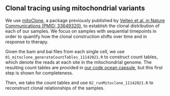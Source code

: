 ## Clonal tracing using mitochondrial variants

We use [mitoClone](https://github.com/veltenlab/mitoClone), a package previously published by [Velten et al. in Nature Communications (PMID: 33649320)](https://pubmed.ncbi.nlm.nih.gov/33649320/), to establish the clonal distribution of each of our samples. We focus on samples with sequential timepoints in order to quantify how the clonal construction shifts over time and in response to therapy. 

Given the bam and bai files from each single cell, we use `01_mitoclone_generateCountTables_11142021.R` to construct count tables, which denote the reads at each site in the mitochondrial genome. The resulting count tables are provided in [our code ocean capsule](https://codeocean.com/capsule/1315403/tree), but this first step is shown for completeness.

Then, we take the count tables and use `02_runMitoclone_11142021.R` to reconstruct clonal relationships of the samples. 
